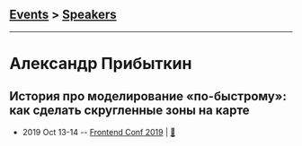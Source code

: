 ## [Events](../README.md) > [Speakers](../speakers.md)
---

# Александр Прибыткин

## История про моделирование «по-быстрому»: как сделать скругленные зоны на карте
- 2019 Oct 13-14 -- [Frontend Conf 2019](https://www.youtube.com/watch?v=hQfglqE18Jo)  | [:notebook:](https://drive.google.com/file/d/1kZ1Zu4wW5CQYERvmSR6qNvYjLB7i_pxG)  
